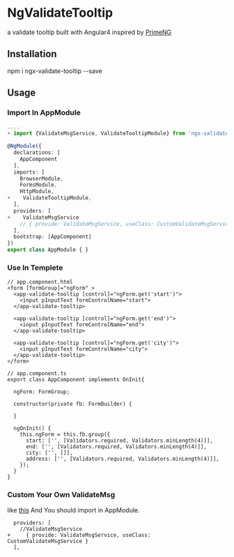 # NgValidateTooltip
a validate tooltip built with Angular4 inspired by [PrimeNG](https://github.com/primefaces/primeng/blob/master/components/tooltip/tooltip.ts)

## Installation

npm i ngx-validate-tooltip --save

## Usage

### Import In AppModule

```typescript
....
+ import {ValidateMsgService, ValidateTooltipModule} from 'ngx-validate-tooltip';

@NgModule({
  declarations: [
    AppComponent
  ],
  imports: [
    BrowserModule,
    FormsModule,
    HttpModule,
+    ValidateTooltipModule,
  ],
  providers: [
+    ValidateMsgService
    // { provide: ValidateMsgService, useClass: CustomValidateMsgService }
  ],
  bootstrap: [AppComponent]
})
export class AppModule { }

```

### Use In Templete

```
// app.component.html
<form [formGroup]="ngForm" >
  <app-validate-tooltip [control]="ngForm.get('start')">
    <input pInputText formControlName="start">
  </app-validate-tooltip>

  <app-validate-tooltip [control]="ngForm.get('end')">
    <input pInputText formControlName="end">
  </app-validate-tooltip>

  <app-validate-tooltip [control]="ngForm.get('city')">
    <input pInputText formControlName="city">
  </app-validate-tooltip>
</form>

```
```
// app.component.ts
export class AppComponent implements OnInit{

  ngForm: FormGroup;

  constructor(private fb: FormBuilder) {

  }

  ngOnInit() {
    this.ngForm = this.fb.group({
      start: ['', [Validators.required, Validators.minLength(4)]],
      end: ['', [Validators.required, Validators.minLength(4)]],
      city: ['', []],
      address: ['', [Validators.required, Validators.minLength(4)]],
    });
  }
}

```

### Custom Your Own ValidateMsg

like [this](https://github.com/CK110/ngx-validate-tooltip/blob/master/src/app/custom-validate-msg.service.ts) And You should import in AppModule.

```
  providers: [
    //ValidateMsgService
+     { provide: ValidateMsgService, useClass: CustomValidateMsgService }
  ],

```


